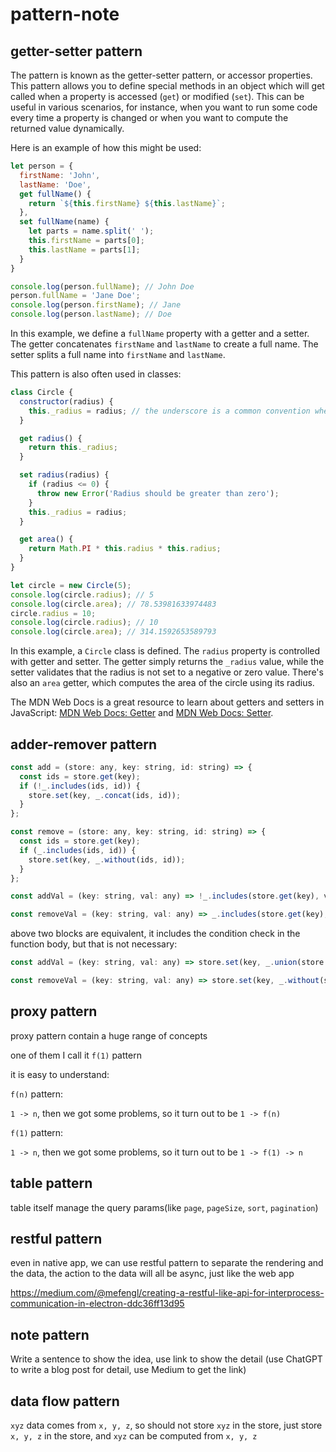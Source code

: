 # pattern-note

## getter-setter pattern

The pattern is known as the getter-setter pattern, or accessor properties. This pattern allows you to define special methods in an object which will get called when a property is accessed (`get`) or modified (`set`). This can be useful in various scenarios, for instance, when you want to run some code every time a property is changed or when you want to compute the returned value dynamically.

Here is an example of how this might be used:

```javascript
let person = {
  firstName: 'John',
  lastName: 'Doe',
  get fullName() {
    return `${this.firstName} ${this.lastName}`;
  },
  set fullName(name) {
    let parts = name.split(' ');
    this.firstName = parts[0];
    this.lastName = parts[1];
  }
}

console.log(person.fullName); // John Doe
person.fullName = 'Jane Doe';
console.log(person.firstName); // Jane
console.log(person.lastName); // Doe
```

In this example, we define a `fullName` property with a getter and a setter. The getter concatenates `firstName` and `lastName` to create a full name. The setter splits a full name into `firstName` and `lastName`.

This pattern is also often used in classes:

```javascript
class Circle {
  constructor(radius) {
    this._radius = radius; // the underscore is a common convention when you want to avoid name clashes
  }

  get radius() {
    return this._radius;
  }

  set radius(radius) {
    if (radius <= 0) {
      throw new Error('Radius should be greater than zero');
    }
    this._radius = radius;
  }

  get area() {
    return Math.PI * this.radius * this.radius;
  }
}

let circle = new Circle(5);
console.log(circle.radius); // 5
console.log(circle.area); // 78.53981633974483
circle.radius = 10;
console.log(circle.radius); // 10
console.log(circle.area); // 314.1592653589793
```

In this example, a `Circle` class is defined. The `radius` property is controlled with getter and setter. The getter simply returns the `_radius` value, while the setter validates that the radius is not set to a negative or zero value. There's also an `area` getter, which computes the area of the circle using its radius.

The MDN Web Docs is a great resource to learn about getters and setters in JavaScript: [MDN Web Docs: Getter](https://developer.mozilla.org/en-US/docs/Web/JavaScript/Reference/Functions/get) and [MDN Web Docs: Setter](https://developer.mozilla.org/en-US/docs/Web/JavaScript/Reference/Functions/set).

## adder-remover pattern

```javascript
const add = (store: any, key: string, id: string) => {
  const ids = store.get(key);
  if (!_.includes(ids, id)) {
    store.set(key, _.concat(ids, id));
  }
};

const remove = (store: any, key: string, id: string) => {
  const ids = store.get(key);
  if (_.includes(ids, id)) {
    store.set(key, _.without(ids, id));
  }
};
```

```javascript
const addVal = (key: string, val: any) => !_.includes(store.get(key), val) && store.set(key, _.concat(store.get(key), val));

const removeVal = (key: string, val: any) => _.includes(store.get(key), val) && store.set(key, _.without(store.get(key), val));
```

above two blocks are equivalent, it includes the condition check in the function body, but that is not necessary:

```javascript
const addVal = (key: string, val: any) => store.set(key, _.union(store.get(key), [val]));

const removeVal = (key: string, val: any) => store.set(key, _.without(store.get(key), val));
```

## proxy pattern

proxy pattern contain a huge range of concepts

one of them I call it `f(1)` pattern

it is easy to understand:

`f(n)` pattern:

`1 -> n`, then we got some problems, so it turn out to be `1 -> f(n)`

`f(1)` pattern:

`1 -> n`, then we got some problems, so it turn out to be `1 -> f(1) -> n`

## table pattern

table itself manage the query params(like `page`, `pageSize`, `sort`, `pagination`)

## restful pattern

even in native app, we can use restful pattern to separate the rendering and the data, the action to the data will all be async, just like the web app

https://medium.com/@mefengl/creating-a-restful-like-api-for-interprocess-communication-in-electron-ddc36ff13d95

## note pattern

Write a sentence to show the idea, use link to show the detail (use ChatGPT to write a blog post for detail, use Medium to get the link)

## data flow pattern

`xyz` data comes from `x, y, z`, so should not store `xyz` in the store, just store `x, y, z` in the store, and `xyz` can be computed from `x, y, z`
